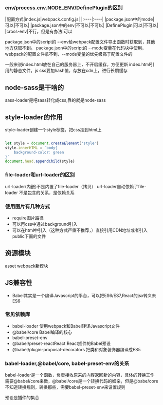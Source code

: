 ### env/process.env.NODE_ENV/DefinePlugin的区别

|配置方式|index.js|webpack.config.js|
|:----|:----|
|package.json中的mode|可以|不可以|
|package.json中的env|不可以|不可以|
|DefinePlugin|可以|不可以|
|cross-env|不行，但是有办法|可以

package.json中的script的 --env给webpack配置文件导出函数时获取到，其他地方获取不到。
package.json中的script的 --mode变量在代码块中使用，webpack的配置文件拿不到，--mode变量的优先级高于配置文件的

一般来说index.html放在自己的服务器上，不开启缓存，方便更新
index.html引用的静态文件，js css要加hash值，存放在cdn上，进行长期缓存

## node-sass是干啥的
sass-loader是吧sass转化成css,靠的就是node-sass

## style-loader的作用
style-loader创建一个style标签，把css挂到html上

```javascript

let style = document.createElement('style')
style.innerHTML = `body{
    background-color: green
}`
document.head.appendChild(style)
```

### file-loader和url-loader的区别
url-loader(内嵌)不是内置了file-loader（拷贝）
url-loader自动依赖了file-loader 不是包含的关系，是依赖关系


### 使用图片有几种方式

* require图片路径
* 可以再css中通过background引入
* 可以在html中引入（这种方式严重不推荐，）直接引用CDN地址或者引入public下面的文件

## 资源模块 
asset webpack新模块


## JS兼容性
* Babel其实是一个编译Javascript的平台，可以把ES6/ES7,React的jsx转义未ES6

### 常见依赖库

* babel-loader 使用webpack和Babel转译Javascript文件
* @babel/core Babel编译的核心
* babel-preset-env
* @babel/preset-reactReact React插件的Babel预设
* @babel/plugin-proposal-decorators 把类和对象装饰器编译成ES5
  
### babel-loader,@babel/core, babel-preset-env的关系
babel-loader是一个函数，负责接收原来的内容返回新的内容，具体的转换工作需要@babel/core来做，@babel/core是一个转换代码的姻亲，但是@babe/core不知道转换规则，转换那些，需要babel-preset-env来设置规则

预设是插件的集合


